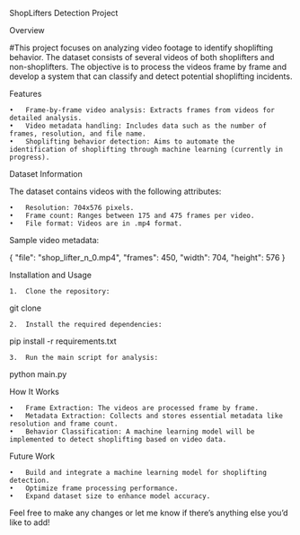 ShopLifters Detection Project

Overview

#This project focuses on analyzing video footage to identify shoplifting behavior. The dataset consists of several videos of both shoplifters and non-shoplifters. The objective is to process the videos frame by frame and develop a system that can classify and detect potential shoplifting incidents.

Features

	•	Frame-by-frame video analysis: Extracts frames from videos for detailed analysis.
	•	Video metadata handling: Includes data such as the number of frames, resolution, and file name.
	•	Shoplifting behavior detection: Aims to automate the identification of shoplifting through machine learning (currently in progress).

Dataset Information

The dataset contains videos with the following attributes:

	•	Resolution: 704x576 pixels.
	•	Frame count: Ranges between 175 and 475 frames per video.
	•	File format: Videos are in .mp4 format.

Sample video metadata:

{
  "file": "shop_lifter_n_0.mp4",
  "frames": 450,
  "width": 704,
  "height": 576
}

Installation and Usage

	1.	Clone the repository:

git clone <repo-link>


	2.	Install the required dependencies:

pip install -r requirements.txt


	3.	Run the main script for analysis:

python main.py



How It Works

	•	Frame Extraction: The videos are processed frame by frame.
	•	Metadata Extraction: Collects and stores essential metadata like resolution and frame count.
	•	Behavior Classification: A machine learning model will be implemented to detect shoplifting based on video data.

Future Work

	•	Build and integrate a machine learning model for shoplifting detection.
	•	Optimize frame processing performance.
	•	Expand dataset size to enhance model accuracy.

Feel free to make any changes or let me know if there’s anything else you’d like to add!
